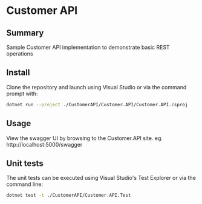 # Customer API

## Summary

Sample Customer API implementation to demonstrate basic REST operations

## Install
Clone the repository and launch using Visual Studio or via the command prompt with:

``` bash
dotnet run --project ./CustomerAPI/Customer.API/Customer.API.csproj
```

## Usage
View the swagger UI by browsing to the Customer.API site. eg. http://localhost:5000/swagger


## Unit tests
The unit tests can be executed using Visual Studio's Test Explorer or via the command line: 

``` bash
dotnet test -t ./CustomerAPI/Customer.API.Test
```